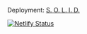 
Deployment: [S. O. L. I. D.](https://vladstepway-solid-presentation.netlify.app/)



[![Netlify Status](https://api.netlify.com/api/v1/badges/f04fc608-3db1-4f45-b8ad-d01575fe304c/deploy-status)](https://app.netlify.com/sites/vladstepway-solid-presentation/deploys)
